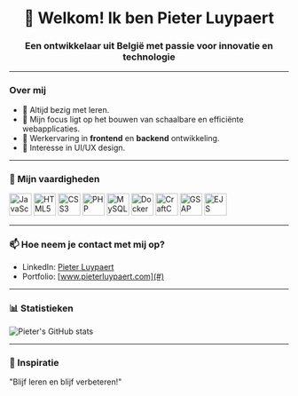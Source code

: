 <h1 align="center">👋 Welkom! Ik ben Pieter Luypaert</h1>
<h3 align="center">Een ontwikkelaar uit België met passie voor innovatie en technologie</h3>

---

### Over mij
- 🌱 Altijd bezig met leren.
- 🎯 Mijn focus ligt op het bouwen van schaalbare en efficiënte webapplicaties.
- 💼 Werkervaring in **frontend** en **backend** ontwikkeling.
- 🎨 Interesse in UI/UX design.

---

### 🚀 Mijn vaardigheden
<div align="left">
  <img src="https://cdn.jsdelivr.net/gh/devicons/devicon/icons/javascript/javascript-original.svg" height="40" alt="JavaScript logo" />
  <img src="https://cdn.jsdelivr.net/gh/devicons/devicon/icons/html5/html5-original.svg" height="40" alt="HTML5 logo" />
  <img src="https://cdn.jsdelivr.net/gh/devicons/devicon/icons/css3/css3-original.svg" height="40" alt="CSS3 logo" />
  <img src="https://cdn.jsdelivr.net/gh/devicons/devicon/icons/php/php-original.svg" height="40" alt="PHP logo" />
  <img src="https://cdn.jsdelivr.net/gh/devicons/devicon/icons/mysql/mysql-original.svg" height="40" alt="MySQL logo" />
  <img src="https://cdn.jsdelivr.net/gh/devicons/devicon/icons/docker/docker-original.svg" height="40" alt="Docker logo" />
  <img src="https://cdn.jsdelivr.net/gh/devicons/devicon/icons/craftcms/craftcms-original.svg" height="40" alt="CraftCMS logo" />
  <img src="![image](https://github.com/user-attachments/assets/0f1c9d00-e33b-4bad-ace8-b47121abed30)
" height="40" alt="GSAP logo" />
  <img src="https://cdn.jsdelivr.net/gh/devicons/devicon/icons/ejs/ejs-original.svg" height="40" alt="EJS logo" />
</div>

---

### 📫 Hoe neem je contact met mij op?
- LinkedIn: [Pieter Luypaert](https://www.linkedin.com/in/pieter-luypaert-85aba3357/)
- Portfolio: [www.pieterluypaert.com](#)

---

### 📊 Statistieken
![Pieter's GitHub stats](https://github-readme-stats.vercel.app/api?username=PieterLuypaert&show_icons=true&theme=radical)

---

### 🎯 Inspiratie
"Blijf leren en blijf verbeteren!"
